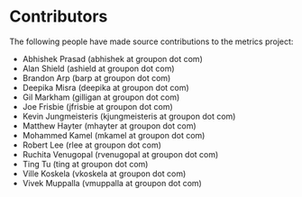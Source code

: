 Contributors
============

The following people have made source contributions to the metrics project:

* Abhishek Prasad (abhishek at groupon dot com)
* Alan Shield (ashield at groupon dot com)
* Brandon Arp (barp at groupon dot com)
* Deepika Misra (deepika at groupon dot com)
* Gil Markham (gilligan at groupon dot com)
* Joe Frisbie (jfrisbie at groupon dot com)
* Kevin Jungmeisteris (kjungmeisteris at groupon dot com)
* Matthew Hayter (mhayter at groupon dot com)
* Mohammed Kamel (mkamel at groupon dot com)
* Robert Lee (rlee at groupon dot com)
* Ruchita Venugopal (rvenugopal at groupon dot com)
* Ting Tu (ting at groupon dot com)
* Ville Koskela (vkoskela at groupon dot com)
* Vivek Muppalla (vmuppalla at groupon dot com)
